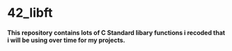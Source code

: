 # 42_libft

#### This repository contains lots of C Standard libary functions i recoded that i will be using over time for my projects.




